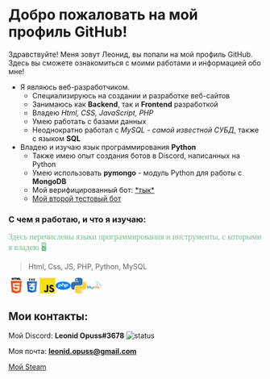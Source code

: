 # Добро пожаловать на мой профиль GitHub!

Здравствуйте! Меня зовут Леонид, вы попали на мой профиль GitHub. Здесь вы сможете ознакомиться с моими работами и информацией обо мне!

* Я являюсь веб-разработчиком.
    * Специализируюсь на создании и разработке веб-сайтов
    * Занимаюсь как **Backend**, так и **Frontend** разработкой
    * Владею *Html, CSS, JavaScript, PHP*
    * Умею работать с базами данных  
    * Неоднократно работал с *MySQL - самой известной СУБД*, также с языком **SQL**
* Владею и изучаю язык программирования **Python** 
  * Также имею опыт создания ботов в Discord, написанных на Python
  * Умею использовать **pymongo** - модуль Python для работы с **MongoDB**
  * Мой верифицированный бот: [\*тык*](https://discord.com/api/oauth2/authorize?client_id=719928135927332885&permissions=1573645526&scope=bot)
  * [Мой второй тестовый бот](https://discord.com/api/oauth2/authorize?client_id=759392839133560852&permissions=8&scope=bot%20applications.commands)

### С чем я работаю, и что я изучаю:
<span style="color:#79ba8b; font-size:16px; font-family: Calibri">
Здесь перечислены языки программирования и инструменты, 
с которыми я владею 🖥️
</span>

>Html, Css, JS, PHP, Python, MySQL

<img width="31px" src="https://raw.githubusercontent.com/leonidopuss22/leonidopuss22/master/images/html.png"><img width="31px" src="https://raw.githubusercontent.com/leonidopuss22/leonidopuss22/master/images/css.png"><img width="31px" src="https://raw.githubusercontent.com/leonidopuss22/leonidopuss22/master/images/js.png"><img width="31px" src="https://raw.githubusercontent.com/leonidopuss22/leonidopuss22/master/images/php.png"><img width="31px" src="https://raw.githubusercontent.com/leonidopuss22/leonidopuss22/master/images/python.png"><img width="31px" src="https://raw.githubusercontent.com/leonidopuss22/leonidopuss22/master/images/mysql.png">

## Мои контакты:
Мой Discord: **Leonid Opuss#3678**
![status](https://dev.discordprofiles.me/badge/status/502948927809781763?simple=true)

Моя почта: **leonid.opuss@gmail.com**

[Мой Steam](https://steamcommunity.com/id/opussdevelo/)
